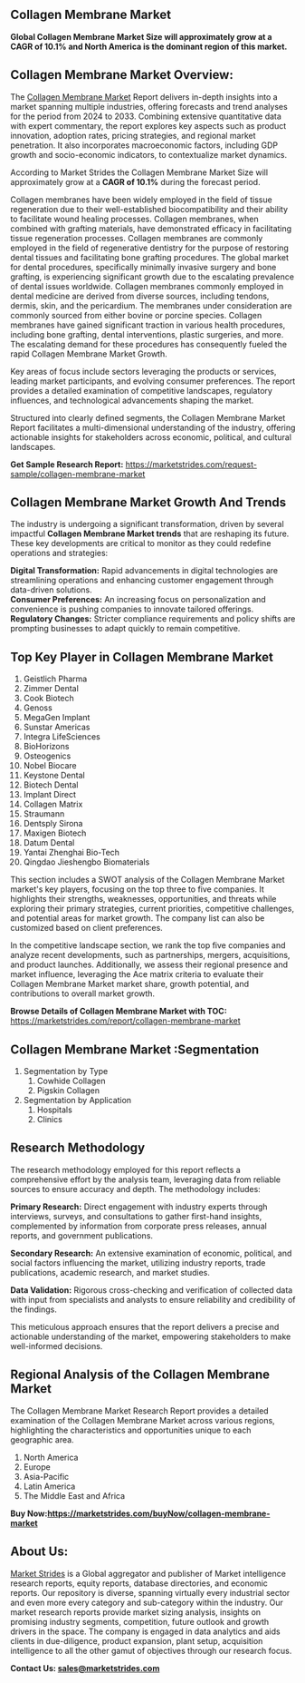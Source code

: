<h2>Collagen Membrane Market</h2>
<p><strong>Global Collagen Membrane Market Size will approximately grow at a CAGR of 10.1% and North America is the dominant region of this market.</strong></p>
<h2>Collagen Membrane Market Overview:</h2>
<p>The <a href="https://marketstrides.com/report/collagen-membrane-market">Collagen Membrane Market</a> Report delivers in-depth insights into a market spanning multiple industries, offering forecasts and trend analyses for the period from 2024 to 2033. Combining extensive quantitative data with expert commentary, the report explores key aspects such as product innovation, adoption rates, pricing strategies, and regional market penetration. It also incorporates macroeconomic factors, including GDP growth and socio-economic indicators, to contextualize market dynamics.</p>
<p>According to Market Strides the Collagen Membrane Market Size will approximately grow at a <strong>CAGR of 10.1%</strong> during the forecast period.</p>
<p>Collagen membranes have been widely employed in the field of tissue regeneration due to their well-established biocompatibility and their ability to facilitate wound healing processes. Collagen membranes, when combined with grafting materials, have demonstrated efficacy in facilitating tissue regeneration processes. Collagen membranes are commonly employed in the field of regenerative dentistry for the purpose of restoring dental tissues and facilitating bone grafting procedures. The global market for dental procedures, specifically minimally invasive surgery and bone grafting, is experiencing significant growth due to the escalating prevalence of dental issues worldwide. Collagen membranes commonly employed in dental medicine are derived from diverse sources, including tendons, dermis, skin, and the pericardium. The membranes under consideration are commonly sourced from either bovine or porcine species. Collagen membranes have gained significant traction in various health procedures, including bone grafting, dental interventions, plastic surgeries, and more. The escalating demand for these procedures has consequently fueled the rapid Collagen Membrane Market Growth.</p>
<p>Key areas of focus include sectors leveraging the products or services, leading market participants, and evolving consumer preferences. The report provides a detailed examination of competitive landscapes, regulatory influences, and technological advancements shaping the market.</p>
<p>Structured into clearly defined segments, the Collagen Membrane Market Report facilitates a multi-dimensional understanding of the industry, offering actionable insights for stakeholders across economic, political, and cultural landscapes.</p>
<p><strong>Get Sample Research Report:</strong> <a href="https://marketstrides.com/request-sample/collagen-membrane-market">https://marketstrides.com/request-sample/collagen-membrane-market</a></p>
<h2>Collagen Membrane Market Growth And Trends</h2>
<p>The industry is undergoing a significant transformation, driven by several impactful <strong>Collagen Membrane Market trends</strong> that are reshaping its future. These key developments are critical to monitor as they could redefine operations and strategies:</p>
<p><strong>Digital Transformation:</strong> Rapid advancements in digital technologies are streamlining operations and enhancing customer engagement through data-driven solutions.<br /><strong>Consumer Preferences:</strong> An increasing focus on personalization and convenience is pushing companies to innovate tailored offerings.<br /><strong>Regulatory Changes:</strong> Stricter compliance requirements and policy shifts are prompting businesses to adapt quickly to remain competitive.</p>
<h2>Top Key Player in Collagen Membrane Market</h2>
<ol>
<li>Geistlich Pharma</li>
<li>Zimmer Dental</li>
<li>Cook Biotech</li>
<li>Genoss</li>
<li>MegaGen Implant</li>
<li>Sunstar Americas</li>
<li>Integra LifeSciences</li>
<li>BioHorizons</li>
<li>Osteogenics</li>
<li>Nobel Biocare</li>
<li>Keystone Dental</li>
<li>Biotech Dental</li>
<li>Implant Direct</li>
<li>Collagen Matrix</li>
<li>Straumann</li>
<li>Dentsply Sirona</li>
<li>Maxigen Biotech</li>
<li>Datum Dental</li>
<li>Yantai Zhenghai Bio-Tech</li>
<li>Qingdao Jieshengbo Biomaterials</li>
</ol>
<p>This section includes a SWOT analysis of the Collagen Membrane Market market's key players, focusing on the top three to five companies. It highlights their strengths, weaknesses, opportunities, and threats while exploring their primary strategies, current priorities, competitive challenges, and potential areas for market growth. The company list can also be customized based on client preferences.</p>
<p>In the competitive landscape section, we rank the top five companies and analyze recent developments, such as partnerships, mergers, acquisitions, and product launches. Additionally, we assess their regional presence and market influence, leveraging the Ace matrix criteria to evaluate their Collagen Membrane Market market share, growth potential, and contributions to overall market growth.</p>
<p><strong>Browse Details of Collagen Membrane Market with TOC:</strong> <a href="https://marketstrides.com/report/collagen-membrane-market">https://marketstrides.com/report/collagen-membrane-market</a></p>
<h2>Collagen Membrane Market :Segmentation</h2>
<ol>
<li>Segmentation by Type
<ol>
<li>Cowhide Collagen</li>
<li>Pigskin Collagen</li>
</ol>
</li>
<li>Segmentation by Application
<ol>
<li>Hospitals</li>
<li>Clinics</li>
</ol>
</li>
</ol>
<h2>Research Methodology</h2>
<p>The research methodology employed for this report reflects a comprehensive effort by the analysis team, leveraging data from reliable sources to ensure accuracy and depth. The methodology includes:</p>
<p><strong>Primary Research:</strong> Direct engagement with industry experts through interviews, surveys, and consultations to gather first-hand insights, complemented by information from corporate press releases, annual reports, and government publications.</p>
<p><strong>Secondary Research:</strong> An extensive examination of economic, political, and social factors influencing the market, utilizing industry reports, trade publications, academic research, and market studies.</p>
<p><strong>Data Validation:</strong> Rigorous cross-checking and verification of collected data with input from specialists and analysts to ensure reliability and credibility of the findings.</p>
<p>This meticulous approach ensures that the report delivers a precise and actionable understanding of the market, empowering stakeholders to make well-informed decisions.</p>
<h2>Regional Analysis of the Collagen Membrane Market</h2>
<p>The Collagen Membrane Market Research Report provides a detailed examination of the Collagen Membrane Market across various regions, highlighting the characteristics and opportunities unique to each geographic area.</p>
<ol>
<li>North America</li>
<li>Europe</li>
<li>Asia-Pacific</li>
<li>Latin America</li>
<li>The Middle East and Africa</li>
</ol>
<p><strong>Buy Now:<a href="https://marketstrides.com/buyNow/collagen-membrane-market?price=single_price">https://marketstrides.com/buyNow/collagen-membrane-market</a></strong></p>
<h2>About Us:</h2>
<p><a href="https://marketstrides.com/">Market Strides</a> is a Global aggregator and publisher of Market intelligence research reports, equity reports, database directories, and economic reports. Our repository is diverse, spanning virtually every industrial sector and even more every category and sub-category within the industry. Our market research reports provide market sizing analysis, insights on promising industry segments, competition, future outlook and growth drivers in the space. The company is engaged in data analytics and aids clients in due-diligence, product expansion, plant setup, acquisition intelligence to all the other gamut of objectives through our research focus.</p>
<p><strong>Contact Us: <a href="mailto:sales@marketstrides.com">sales@marketstrides.com</a></strong></p>
